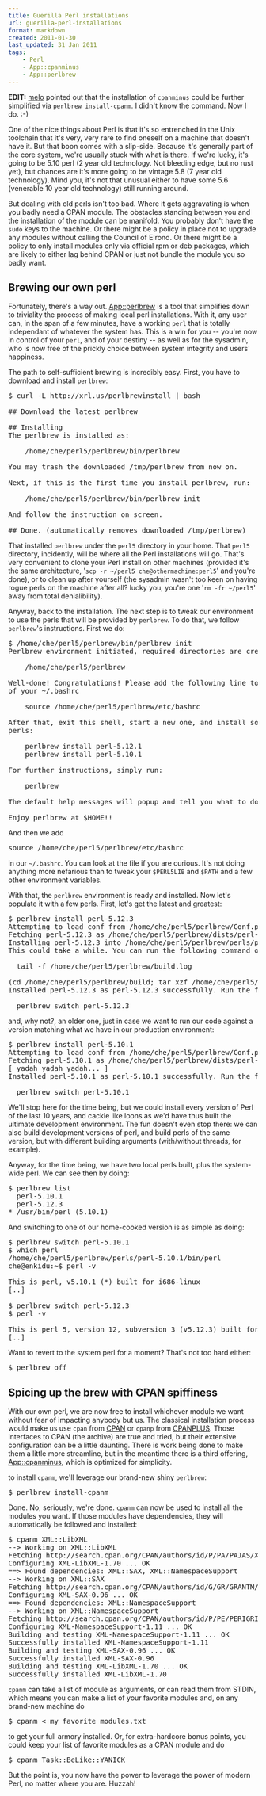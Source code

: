 ```yaml
---
title: Guerilla Perl installations
url: guerilla-perl-installations
format: markdown
created: 2011-01-30
last_updated: 31 Jan 2011
tags:
    - Perl
    - App::cpanminus
    - App::perlbrew
---
```


**EDIT:** [melo](http://www.simplicidade.org/notes/) pointed out that the 
installation of `cpanminus` could be further simplified via 
`perlbrew install-cpanm`. I didn't know the command. Now I do. :-)

One of the nice things about Perl is that it's so entrenched
in the Unix toolchain that it's very, very rare to find oneself
on a machine that doesn't have it.  But that boon comes with a 
slip-side. Because it's generally part of the core system, we're
usually stuck with what is there. If we're lucky, it's going to be 
5.10 perl (2 year old technology. Not bleeding edge, but no rust yet), 
but chances are it's more going to be vintage 5.8 (7 year old technology).
Mind you, it's not that unusual either to have some 5.6 (venerable 10 year old technology) 
still running around.

But dealing with old perls isn't too bad. Where it gets aggravating is when
you badly need a CPAN module. The obstacles standing between you and the
installation of the module can be manifold. You probably don't have the 
`sudo` keys to the machine. Or there might be a policy in place not to
upgrade any modules without calling the Council of Elrond. Or there might
be a policy to only install modules only via official rpm or deb packages, 
which are likely to either lag behind CPAN or just not bundle the module you
so badly want.

## Brewing our own perl

Fortunately, there's a way out. 
[App::perlbrew](cpan) is a tool that simplifies down to 
triviality the process of making local perl installations. 
With it, any user can, in the span of a few minutes, have 
a working `perl` that is totally independant of whatever 
the system has. This is a win for you -- you're now in control of your `perl`,
and of your destiny -- as well as for the sysadmin, who is now free
of the prickly choice between 
system integrity and users' happiness.


The path to self-sufficient brewing is incredibly easy.
First, you have to download and install `perlbrew`:

<pre code="plain">
$ curl -L http://xrl.us/perlbrewinstall | bash

## Download the latest perlbrew

## Installing
The perlbrew is installed as:

    /home/che/perl5/perlbrew/bin/perlbrew

You may trash the downloaded /tmp/perlbrew from now on.

Next, if this is the first time you install perlbrew, run:

    /home/che/perl5/perlbrew/bin/perlbrew init

And follow the instruction on screen.

## Done. (automatically removes downloaded /tmp/perlbrew)
</pre>

That installed `perlbrew` under the `perl5` directory in your home. 
That
`perl5` directory, incidently, will be where all the Perl installations will
go. That's very convenient to clone your Perl install on other machines
(provided it's the same architecture, 
'`scp -r ~/perl5 che@othermachine:perl5`'
and you're done), or to clean up after yourself (the sysadmin wasn't too keen
on having rogue perls on the machine after all? lucky you, you're one 
'`rm -fr ~/perl5`' away from total denialibility).

Anyway, back to the installation. The next step is to tweak our environment
to use the perls that will be provided by `perlbrew`. To do that, 
we follow `perlbrew`'s instructions. First we do:

<pre code="plain">
$ /home/che/perl5/perlbrew/bin/perlbrew init
Perlbrew environment initiated, required directories are created under

    /home/che/perl5/perlbrew

Well-done! Congratulations! Please add the following line to the end
of your ~/.bashrc

    source /home/che/perl5/perlbrew/etc/bashrc

After that, exit this shell, start a new one, and install some fresh
perls:

    perlbrew install perl-5.12.1
    perlbrew install perl-5.10.1

For further instructions, simply run:

    perlbrew

The default help messages will popup and tell you what to do!

Enjoy perlbrew at $HOME!!
</pre>

And then we add

<pre code="bash">
source /home/che/perl5/perlbrew/etc/bashrc
</pre>

in our `~/.bashrc`.  You can look at the file if you are curious. It's not
doing anything more nefarious than to tweak your `$PERL5LIB` and `$PATH` and a 
few other environment variables.

With that, the `perlbrew` environment is ready and installed. Now let's populate it
with a few perls. First, let's get the latest and greatest:

<pre code="plain">
$ perlbrew install perl-5.12.3
Attempting to load conf from /home/che/perl5/perlbrew/Conf.pm
Fetching perl-5.12.3 as /home/che/perl5/perlbrew/dists/perl-5.12.3.tar.gz
Installing perl-5.12.3 into /home/che/perl5/perlbrew/perls/perl-5.12.3
This could take a while. You can run the following command on another shell to track the status:

  tail -f /home/che/perl5/perlbrew/build.log

(cd /home/che/perl5/perlbrew/build; tar xzf /home/che/perl5/perlbrew/dists/perl-5.12.3.tar.gz;cd /home/che/perl5/perlbrew/build/perl-5.12.3;rm -f config.sh Policy.sh;sh Configure -de '-Dprefix=/home/che/perl5/perlbrew/perls/perl-5.12.3';make;make test &amp;&amp; make install) >> '/home/che/perl5/perlbrew/build.log' 2>&amp;1 
Installed perl-5.12.3 as perl-5.12.3 successfully. Run the following command to switch to it.

  perlbrew switch perl-5.12.3
</pre>

and, why not?, an older one, just in case we want to run our code against
a version matching what we have in our production environment:

<pre code="plain">
$ perlbrew install perl-5.10.1
Attempting to load conf from /home/che/perl5/perlbrew/Conf.pm
Fetching perl-5.10.1 as /home/che/perl5/perlbrew/dists/perl-5.10.1.tar.gz
[ yadah yadah yadah... ]
Installed perl-5.10.1 as perl-5.10.1 successfully. Run the following command to switch to it.

  perlbrew switch perl-5.10.1
</pre>

We'll stop here for the time being, but we could install every
version of Perl of the last 10 years, and cackle like loons as we'd have thus built the
ultimate development environment. The fun doesn't even stop there: we can also
build development versions of perl, and build perls of the same version, but
with different building arguments (with/without threads, for example).

Anyway, for the time being, we have two local perls built, plus the 
system-wide perl. We can see then by doing:

<pre code="bash">
$ perlbrew list
  perl-5.10.1
  perl-5.12.3
* /usr/bin/perl (5.10.1)
</pre>

And switching to one of our home-cooked version is as simple as doing:


<pre code="plain">
$ perlbrew switch perl-5.10.1
$ which perl
/home/che/perl5/perlbrew/perls/perl-5.10.1/bin/perl
che@enkidu:~$ perl -v

This is perl, v5.10.1 (*) built for i686-linux
[..]

$ perlbrew switch perl-5.12.3
$ perl -v

This is perl 5, version 12, subversion 3 (v5.12.3) built for i686-linux
[..]
</pre>

Want to revert to the system perl for a moment? That's not too hard either:


<pre code="bash">
$ perlbrew off
</pre>

## Spicing up the brew with CPAN spiffiness

With our own perl, we are now free to install whichever module we
want without fear of impacting anybody but us.  The classical installation
process would make us use `cpan` from [CPAN](cpan) or `cpanp` from [CPANPLUS](cpan). 
Those interfaces to CPAN (the archive) are true and tried, but their 
extensive configuration can be a little daunting. There is work
being done to make them a little more streamline, but in the meantime there is
a third offering, [App::cpanminus](cpan), which is optimized for
simplicity. 

to install `cpanm`, we'll leverage our brand-new shiny `perlbrew`:


<pre code="plain">
$ perlbrew install-cpanm
</pre>

Done. No, seriously, we're done. `cpanm` can now be used to install all the modules 
you want. If those modules have dependencies, they will automatically be
followed and installed:


<pre code="plain">
$ cpanm XML::LibXML
--> Working on XML::LibXML
Fetching http://search.cpan.org/CPAN/authors/id/P/PA/PAJAS/XML-LibXML-1.70.tar.gz ... OK
Configuring XML-LibXML-1.70 ... OK
==> Found dependencies: XML::SAX, XML::NamespaceSupport
--> Working on XML::SAX
Fetching http://search.cpan.org/CPAN/authors/id/G/GR/GRANTM/XML-SAX-0.96.tar.gz ... OK
Configuring XML-SAX-0.96 ... OK
==> Found dependencies: XML::NamespaceSupport
--> Working on XML::NamespaceSupport
Fetching http://search.cpan.org/CPAN/authors/id/P/PE/PERIGRIN/XML-NamespaceSupport-1.11.tar.gz ... OK
Configuring XML-NamespaceSupport-1.11 ... OK
Building and testing XML-NamespaceSupport-1.11 ... OK
Successfully installed XML-NamespaceSupport-1.11
Building and testing XML-SAX-0.96 ... OK
Successfully installed XML-SAX-0.96
Building and testing XML-LibXML-1.70 ... OK
Successfully installed XML-LibXML-1.70
</pre>

`cpanm` can take a list of module as arguments, or can read them from STDIN,
which means you can make a list of your favorite modules and, on any brand-new
machine do

<pre code="plain">
$ cpanm &lt; my_favorite_modules.txt
</pre>

to get your full armory installed.  Or, for extra-hardcore bonus points, you
could keep your list of favorite modules as a CPAN module and do

<pre code="plain">
$ cpanm Task::BeLike::YANICK
</pre>

But the point is, you now have the power to leverage the power of modern Perl,
no matter where you are. Huzzah!
